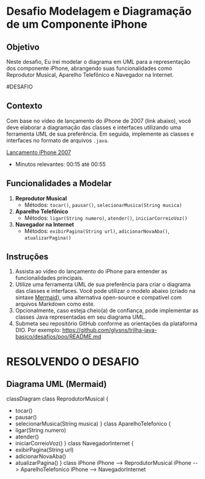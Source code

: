 # Desafio Modelagem e Diagramação de um Componente iPhone

## Objetivo

Neste desafio, Eu irei modelar o diagrama em UML para a representação dos componente iPhone, abrangendo suas funcionalidades como Reprodutor Musical, Aparelho Telefônico e Navegador na Internet.

#DESAFIO 

## Contexto

Com base no vídeo de lançamento do iPhone de 2007 (link abaixo), você deve elaborar a diagramação das classes e interfaces utilizando uma ferramenta UML de sua preferência. Em seguida, implemente as classes e interfaces no formato de arquivos `.java`.

[Lançamento iPhone 2007](https://www.youtube.com/watch?v=9ou608QQRq8)

*   Minutos relevantes: 00:15 até 00:55

## Funcionalidades a Modelar

1.  **Reprodutor Musical**
    *   Métodos: `tocar()`, `pausar()`, `selecionarMusica(String musica)`
2.  **Aparelho Telefônico**
    *   Métodos: `ligar(String numero)`, `atender()`, `iniciarCorreioVoz()`
3.  **Navegador na Internet**
    *   Métodos: `exibirPagina(String url)`, `adicionarNovaAba()`, `atualizarPagina()`

## Instruções

1.  Assista ao vídeo do lançamento do iPhone para entender as funcionalidades principais.
2.  Utilize uma ferramenta UML de sua preferência para criar o diagrama das classes e interfaces. Você pode utilizar o modelo abaixo (criado na sintaxe [Mermaid](https://mermaid.js.org/)), uma alternativa open-source e compatível com arquivos Markdown como este.
3.  Opcionalmente, caso esteja cheio(a) de confiança, pode implementar as classes Java representadas em seu diagrama UML.
4.  Submeta seu repositório GitHub conforme as orientações da plataforma DIO. Por exemplo:
    https://github.com/glysns/trilha-java-basico/desafios/poo/README.md

# RESOLVENDO O DESAFIO 


## Diagrama UML (Mermaid)

classDiagram
class ReprodutorMusical {
  + tocar()
  + pausar()
  + selecionarMusica(String musica)
}
class AparelhoTelefonico {
  + ligar(String numero)
  + atender()
  + iniciarCorreioVoz()
}
class NavegadorInternet {
  + exibirPagina(String url)
  + adicionarNovaAba()
  + atualizarPagina()
}
class iPhone 
iPhone --> ReprodutorMusical
iPhone --> AparelhoTelefonico
iPhone --> NavegadorInternet
